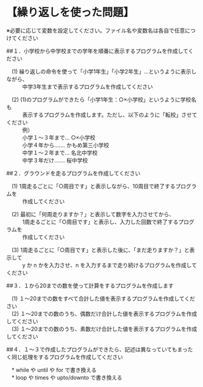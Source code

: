 【繰り返しを使った問題】
==========

※必要に応じて変数を設定してください。ファイル名や変数名は各自で任意につけてください  

##１．小学校から中学校までの学年を順番に表示するプログラムを作成してください  

　(1) 繰り返しの命令を使って「小学1年生」「小学2年生」...というように表示しながら、  
　　　中学3年生まで表示するプログラムを作成してください  

　(2) (1)のプログラムができたら「小学1年生：○×小学校」というように学校名も  
　　　表示するプログラムを作成します。ただし、以下のように「転校」させてください  
　　　例）  
　　　小学１～３年まで... ○×小学校  
　　　小学４年から....... かもめ第三小学校  
　　　中学１～２年まで... 名北中学校  
　　　中学３年だけ....... 桜中学校  


##２．グラウンドを走るプログラムを作成してください  

　(1) 1周走るごとに「○周目です」と表示しながら、10周目で終了するプログラムを  
　　　作成してください  

　(2) 最初に「何周走りますか？」と表示して数字を入力させてから、  
　　　1周走るごとに「○周目です」と表示し、入力した回数で終了するプログラムを  
　　　作成してください  

　(3) 1周走るごとに「○周目です」と表示した後に、「まだ走りますか？」と表示して  
　　　y か n かを入力させ、n を入力するまで走り続けるプログラムを作成してください  


##３．１から20までの数を使って計算をするプログラムを作成します  

　(1) １～20までの数をすべて合計した値を表示するプログラムを作成してください  
　(2) １～20までの数のうち、偶数だけ合計した値を表示するプログラムを作成してください  
　(3) １～20までの数のうち、素数だけ合計した値を表示するプログラムを作成してください  


##４．１～３で作成したプログラムができたら、記述は異なっていてもまったく同じ処理をするプログラムを作成してください  

　* while や until や for で書き換える  
　* loop や times や upto/downto で書き換える  


